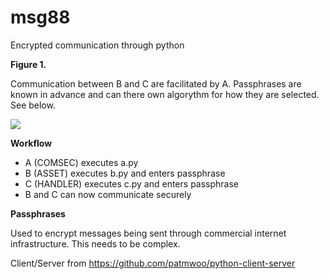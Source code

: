# msg88
 Encrypted communication through python

**Figure 1.**

Communication between B and C are facilitated by A. Passphrases are known in advance and can there own algorythm for how they are selected. See below.

<img src="https://raw.githubusercontent.com/Curt-Lucas/msg88/main/fig1.png"/>

**Workflow**
 - A (COMSEC) executes a.py
 - B (ASSET) executes b.py and enters passphrase
 - C (HANDLER) executes c.py and enters passphrase
 - B and C can now communicate securely

**Passphrases**

Used to encrypt messages being sent through commercial internet infrastructure. This needs to be complex.

Client/Server from https://github.com/patmwoo/python-client-server
